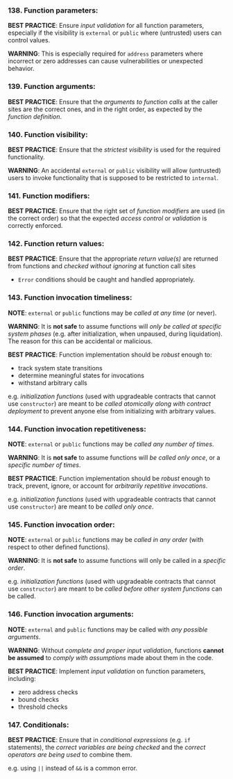 ### 138. Function parameters:

**BEST PRACTICE**: Ensure *input validation* for all function parameters, especially if the visibility is `external` or `public` where (untrusted) users can control values.

**WARNING**: This is especially required for `address` parameters where incorrect or zero addresses can cause vulnerabilities or unexpected behavior.

### 139. Function arguments:

**BEST PRACTICE**: Ensure that the *arguments to function calls* at the caller sites are the correct ones, and in the right order, as expected by the *function definition*.

### 140. Function visibility:

**BEST PRACTICE**: Ensure that the *strictest visibility* is used for the required functionality.

**WARNING**: An accidental `external` or `public` visibility will allow (untrusted) users to invoke functionality that is supposed to be restricted to `internal`.

### 141. Function modifiers:

**BEST PRACTICE**: Ensure that the right set of *function modifiers* are used (in the correct order) so that the expected *access control* or *validation* is correctly enforced.

### 142. Function return values:

**BEST PRACTICE**: Ensure that the appropriate *return value(s)* are returned from functions and *checked without ignoring* at function call sites
- `Error` conditions should be caught and handled appropriately.

### 143. Function invocation timeliness:

**NOTE**: `external` or `public` functions may be *called at any time* (or never).

**WARNING**: It is **not safe** to assume functions will *only be called at specific system phases* (e.g. after initialization, when unpaused, during liquidation). The reason for this can be accidental or malicious.

**BEST PRACTICE**: Function implementation should be *robust* enough to:
- track system state transitions
- determine meaningful states for invocations
- withstand arbitrary calls

e.g. *initialization functions* (used with upgradeable contracts that cannot use `constructor`) are meant to be *called atomically along with contract deployment* to prevent anyone else from initializing with arbitrary values.

### 144. Function invocation repetitiveness:

**NOTE**: `external` or `public` functions may be *called any number of times*.

**WARNING**: It is **not safe** to assume functions will *be called only once*, or a *specific number of times*.

**BEST PRACTICE**: Function implementation should be *robust* enough to track, prevent, ignore, or account for *arbitrarily repetitive invocations*.

e.g. *initialization functions* (used with upgradeable contracts that cannot use `constructor`) are meant to be *called only once*.

### 145. Function invocation order:  

**NOTE**: `external` or `public` functions may be *called in any order* (with respect to other defined functions).

**WARNING**: It is **not safe** to assume functions will only be called in a *specific order*.

e.g. *initialization functions* (used with upgradeable contracts that cannot use `constructor`) are meant to be *called before other system functions* can be called.

### 146. Function invocation arguments:

**NOTE**: `external` and `public` functions may be called with *any possible arguments*.

**WARNING**: Without *complete and proper input validation*, functions **cannot be assumed** to *comply with assumptions* made about them in the code.

**BEST PRACTICE**: Implement *input validation* on function parameters, including:
- zero address checks
- bound checks
- threshold checks

### 147. Conditionals:

**BEST PRACTICE**: Ensure that in *conditional expressions* (e.g. `if` statements), the *correct variables are being checked* and the *correct operators are being used* to combine them.

e.g. using `||` instead of `&&` is a common error.

